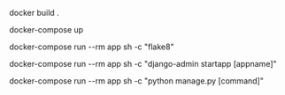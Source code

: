 <!-- Build the image -->
docker build .
<!-- Raise Docker Compose services. -->
docker-compose up
<!-- Run flake8 inside container. -->
docker-compose run --rm app sh -c "flake8"
<!-- Starting a Django app.  -->
docker-compose run --rm app sh -c "django-admin startapp [appname]"
<!-- Execute a manage.py command. -->
docker-compose run --rm app sh -c "python manage.py [command]"
